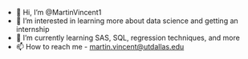 - 👋 Hi, I’m @MartinVincent1
- 👀 I’m interested in learning more about data science and getting an internship
- 🌱 I’m currently learning SAS, SQL, regression techniques, and more
- 📫 How to reach me - martin.vincent@utdallas.edu

<!---
MartinVincent1/MartinVincent1 is a ✨ special ✨ repository because its `README.md` (this file) appears on your GitHub profile.
You can click the Preview link to take a look at your changes.
--->
